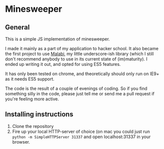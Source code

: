 Minesweeper
===========

General
-------
This is a simple JS implementation of minesweeper.

I made it mainly as a part of my application to hacker school. It also became the first project to use [Malabi](https://github.com/marqsm/malabi), my little underscore-ish library (which I still don't recommend anybody to use in its current state of (im)maturity). I ended up writing it out, and opted for using ES5 features.

It has only been tested on chrome, and theoretically should only run on IE9+ as it needs ES5 support.

The code is the result of a couple of evenings of coding. So if you find something silly in the code, please just tell me or send me a pull request if you're feeling more active.

Installing instructions
-----------------------
1. Clone the repository
2. Fire up your local HTTP-server of choice (on mac you could just run `python -m SimpleHTTPServer 31337` and open localhost:31337 in your browser.


